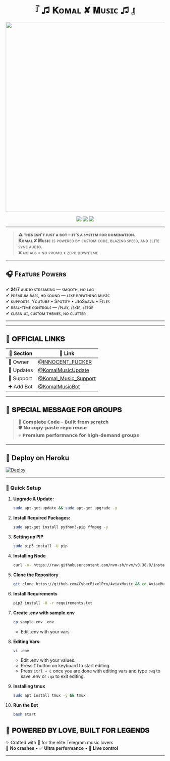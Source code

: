 <h1 align="center">『 ♫ 𝐊ᴏᴍᴀʟ ✘ 𝐌ᴜꜱɪᴄ ♫ 』</h1>

<p align="center">
  <img src="https://graph.org/file/4fb91ef843b1868b739d1-f618247d1124f942eb.jpg" width="600"/>
</p>

<p align="center">
  <a href="https://t.me/KomalMusicUpdate"><img src="https://img.shields.io/badge/📢 Updates-KomalMusicUpdate-blue?style=for-the-badge&logo=telegram"></a>
  <a href="https://t.me/Komal_Music_Support"><img src="https://img.shields.io/badge/🛠 Support-Komal_Music_Support-brightgreen?style=for-the-badge&logo=telegram"></a>
  <a href="https://t.me/INNOCENT_FUCKER"><img src="https://img.shields.io/badge/👑 Owner-INNOCENT_FUCKER-purple?style=for-the-badge&logo=telegram"></a>
</p>

---

> **⚠️ ᴛʜɪs ɪsɴ'ᴛ ᴊᴜsᴛ ᴀ ʙᴏᴛ – ɪᴛ'ꜱ ᴀ ꜱʏꜱᴛᴇᴍ ꜰᴏʀ ᴅᴏᴍɪɴᴀᴛɪᴏɴ.**  
> **𝐊ᴏᴍᴀʟ ✘ 𝐌ᴜꜱɪᴄ** ɪꜱ ᴘᴏᴡᴇʀᴇᴅ ʙʏ ᴄᴜꜱᴛᴏᴍ ᴄᴏᴅᴇ, ʙʟᴀᴢɪɴɢ ꜱᴘᴇᴇᴅ, ᴀɴᴅ ᴇʟɪᴛᴇ ꜱʏɴᴄ ᴀᴜᴅɪᴏ.  
> ❌ ɴᴏ ᴀᴅꜱ • ɴᴏ ᴘʀᴏᴍᴏ • ᴢᴇʀᴏ ᴅᴏᴡɴᴛɪᴍᴇ

---

## 🎧 Fᴇᴀᴛᴜʀᴇ Pᴏᴡᴇʀs

✔ 𝟐𝟒/𝟕 ᴀᴜᴅɪᴏ ꜱᴛʀᴇᴀᴍɪɴɢ — ꜱᴍᴏᴏᴛʜ, ɴᴏ ʟᴀɢ  
✔ ᴘʀᴇᴍɪᴜᴍ ʙᴀꜱꜱ, ʜᴅ ꜱᴏᴜɴᴅ — ʟɪᴋᴇ ʙʀᴇᴀᴛʜɪɴɢ ᴍᴜꜱɪᴄ  
✔ sᴜᴘᴘᴏʀᴛꜱ: Yᴏᴜᴛᴜʙᴇ • Sᴘᴏᴛɪꜰʏ • JɪᴏSᴀᴀᴠɴ • Fɪʟᴇꜱ  
✔ ʀᴇᴀʟ-ᴛɪᴍᴇ ᴄᴏɴᴛʀᴏʟꜱ — /ᴘʟᴀʏ, /ꜱᴋɪᴘ, /ꜱᴛᴏᴘ  
✔ ᴄʟᴇᴀɴ ᴜɪ, ᴄᴜꜱᴛᴏᴍ ᴛʜᴇᴍᴇꜱ, ɴᴏ ᴄʟᴜᴛᴛᴇʀ

---

---

## 🔗 𝐎𝐅𝐅𝐈𝐂𝐈𝐀𝐋 𝐋𝐈𝐍𝐊𝐒

| 🧾 Section    | 🔗 Link                           |
|--------------|-----------------------------------|
| 👑 Owner      | [@INNOCENT_FUCKER](https://t.me/INNOCENT_FUCKER) |
| 📢 Updates    | [@KomalMusicUpdate](https://t.me/KomalMusicUpdate) |
| 💬 Support    | [@Komal_Music_Support](https://t.me/Komal_Music_Support) |
| ➕ Add Bot    | [@KomalMusicBot](https://t.me/KomalMusicBot) |

---

## 🎯 𝐒𝐏𝐄𝐂𝐈𝐀𝐋 𝐌𝐄𝐒𝐒𝐀𝐆𝐄 𝐅𝐎𝐑 𝐆𝐑𝐎𝐔𝐏𝐒

> 🧠 𝗖𝗼𝗺𝗽𝗹𝗲𝘁𝗲 𝗖𝗼𝗱𝗲 – 𝗕𝘂𝗶𝗹𝘁 𝗳𝗿𝗼𝗺 𝘀𝗰𝗿𝗮𝘁𝗰𝗵  
> 🛡 𝗡𝗼 𝗰𝗼𝗽𝘆-𝗽𝗮𝘀𝘁𝗲 𝗿𝗲𝗽𝗼 𝗿𝗲𝘂𝘀𝗲  
> ⚡ 𝗣𝗿𝗲𝗺𝗶𝘂𝗺 𝗽𝗲𝗿𝗳𝗼𝗿𝗺𝗮𝗻𝗰𝗲 𝗳𝗼𝗿 𝗵𝗶𝗴𝗵-𝗱𝗲𝗺𝗮𝗻𝗱 𝗴𝗿𝗼𝘂𝗽𝘀

---

## 🚀 Deploy on Heroku 
[![Deploy](https://www.herokucdn.com/deploy/button.svg)](https://dashboard.heroku.com/new?template=https://github.com/CyberPixelPro/AviaxMusic)

---

### 🔧 Quick Setup

1. **Upgrade & Update:**
   ```bash
   sudo apt-get update && sudo apt-get upgrade -y
   ```

2. **Install Required Packages:**
   ```bash
   sudo apt-get install python3-pip ffmpeg -y
   ```
3. **Setting up PIP**
   ```bash
   sudo pip3 install -U pip
   ```
4. **Installing Node**
   ```bash
   curl -o- https://raw.githubusercontent.com/nvm-sh/nvm/v0.38.0/install.sh | bash && source ~/.bashrc && nvm install v18
   ```
5. **Clone the Repository**
   ```bash
   git clone https://github.com/CyberPixelPro/AviaxMusic && cd AviaxMusic
   ```
6. **Install Requirements**
   ```bash
   pip3 install -U -r requirements.txt
   ```
7. **Create .env  with sample.env**
   ```bash
   cp sample.env .env
   ```
   - Edit .env with your vars
8. **Editing Vars:**
   ```bash
   vi .env
   ```
   - Edit .env with your values.
   - Press `I` button on keyboard to start editing.
   - Press `Ctrl + C`  once you are done with editing vars and type `:wq` to save .env or `:qa` to exit editing.
9. **Installing tmux**
    ```bash
    sudo apt install tmux -y && tmux
    ```
10. **Run the Bot**
    ```bash
    bash start
    ```

## 🧠 𝐏𝐎𝐖𝐄𝐑𝐄𝐃 𝐁𝐘 𝐋𝐎𝐕𝐄, 𝐁𝐔𝐈𝐋𝐓 𝐅𝐎𝐑 𝐋𝐄𝐆𝐄𝐍𝐃𝐒

✨ Crafted with 💖 for the elite Telegram music lovers  
🚫 **No crashes** • ✅ **Ultra performance** • 🎯 **Live control**

---
